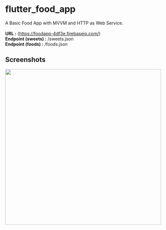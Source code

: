 # flutter_food_app

A Basic Food App with MVVM and HTTP as Web Service. <br /><br />
**URL :** (https://foodapp-4df3e.firebaseio.com/) <br />
**Endpoint (sweets) :** /sweets.json  <br />
**Endpoint (foods) :** /foods.json

## Screenshots

<img src="https://user-images.githubusercontent.com/53263815/91671701-adcc6580-eb31-11ea-8eae-2684f713dca7.jpeg" height="500"/>
